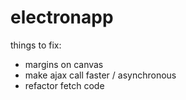# electronapp
things to fix:
- margins on canvas
- make ajax call faster / asynchronous
- refactor fetch code